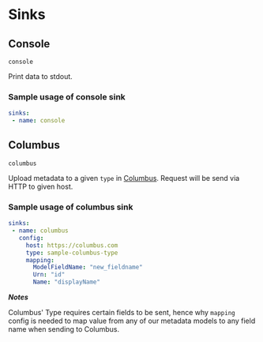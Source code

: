 # Sinks

## Console

`console`

Print data to stdout.

### Sample usage of console sink

```yaml
sinks:
 - name: console
```

## Columbus

`columbus`

Upload metadata to a given `type` in [Columbus](https://github.com/odpf/meteor/tree/cb12c3ecf8904cf3f4ce365ca8981ccd132f35d0/docs/reference/github.com/odpf/columbus/README.md). Request will be send via HTTP to given host.

### Sample usage of columbus sink

```yaml
sinks:
 - name: columbus
   config:
     host: https://columbus.com
     type: sample-columbus-type
     mapping:
       ModelFieldName: "new_fieldname"
       Urn: "id"
       Name: "displayName"
```

_**Notes**_

Columbus' Type requires certain fields to be sent, hence why `mapping` config is needed to map value from any of our metadata models to any field name when sending to Columbus.

